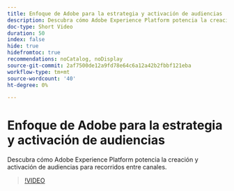 ```yaml
---
title: Enfoque de Adobe para la estrategia y activación de audiencias
description: Descubra cómo Adobe Experience Platform potencia la creación y activación de audiencias para recorridos entre canales.
doc-type: Short Video
duration: 50
index: false
hide: true
hidefromtoc: true
recommendations: noCatalog, noDisplay
source-git-commit: 2af7500de12a9fd78e64c6a12a42b2fbbf121eba
workflow-type: tm+mt
source-wordcount: '40'
ht-degree: 0%

---
```



# Enfoque de Adobe para la estrategia y activación de audiencias

Descubra cómo Adobe Experience Platform potencia la creación y activación de audiencias para recorridos entre canales.

<!-- 62_S655_3442541_49_adobes-approach-to-audience-strategy-and-activation -->
>[!VIDEO](https://video.tv.adobe.com/v/3458225/?learn=on&enablevpops=true)
